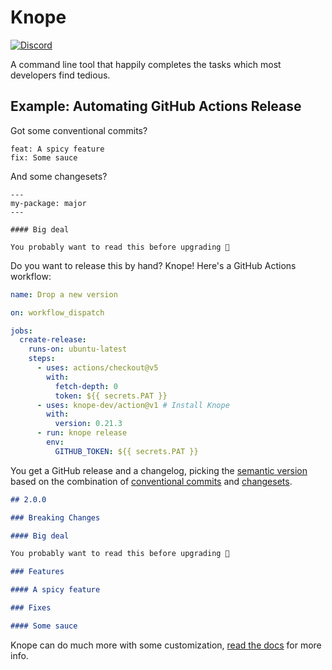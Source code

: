 # Knope

[![Discord](https://img.shields.io/discord/1191584005112467456.svg?label=&logo=discord&logoColor=ffffff&color=7389D8&labelColor=6A7EC2)](https://discord.gg/W75uRrBCEM)

A command line tool that happily completes the tasks which most developers find tedious.

## Example: Automating GitHub Actions Release

Got some conventional commits?

```
feat: A spicy feature
fix: Some sauce
```

And some changesets?

```
---
my-package: major
---

#### Big deal

You probably want to read this before upgrading 💜
```

Do you want to release this by hand? Knope! Here's a GitHub Actions workflow:

```yaml
name: Drop a new version

on: workflow_dispatch

jobs:
  create-release:
    runs-on: ubuntu-latest
    steps:
      - uses: actions/checkout@v5
        with:
          fetch-depth: 0
          token: ${{ secrets.PAT }}
      - uses: knope-dev/action@v1 # Install Knope
        with:
          version: 0.21.3
      - run: knope release
        env:
          GITHUB_TOKEN: ${{ secrets.PAT }}
```

You get a GitHub release and a changelog, picking the [semantic version] based on the combination of [conventional commits] and [changesets].

```markdown
## 2.0.0

### Breaking Changes

#### Big deal

You probably want to read this before upgrading 💜

### Features

#### A spicy feature

### Fixes

#### Some sauce
```

Knope can do much more with some customization, [read the docs](https://knope.tech) for more info.

[conventional commits]: https://www.conventionalcommits.org
[semantic version]: https://semver.org
[changesets]: https://github.com/changesets/changesets
